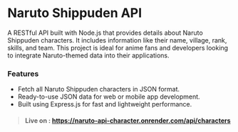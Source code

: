 # Naruto Shippuden API


A RESTful API built with Node.js that provides details about Naruto Shippuden characters. It includes information like their name, village, rank, skills, and team. This project is ideal for anime fans and developers looking to integrate Naruto-themed data into their applications.


### Features
 - Fetch all Naruto Shippuden characters in JSON format.
 - Ready-to-use JSON data for web or mobile app development.
 - Built using Express.js for fast and lightweight performance.


>#### Live on : https://naruto-api-character.onrender.com/api/characters




